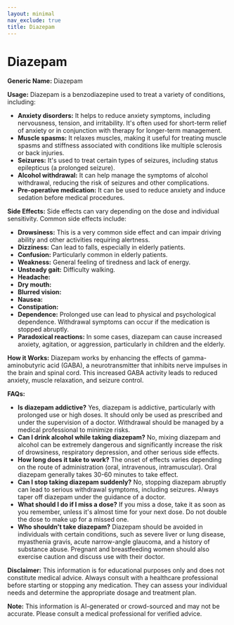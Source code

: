 ```yaml
---
layout: minimal
nav_exclude: true
title: Diazepam
---
```


# Diazepam

**Generic Name:** Diazepam

**Usage:** Diazepam is a benzodiazepine used to treat a variety of conditions, including:

* **Anxiety disorders:**  It helps to reduce anxiety symptoms, including nervousness, tension, and irritability.  It's often used for short-term relief of anxiety or in conjunction with therapy for longer-term management.
* **Muscle spasms:**  It relaxes muscles, making it useful for treating muscle spasms and stiffness associated with conditions like multiple sclerosis or back injuries.
* **Seizures:** It's used to treat certain types of seizures, including status epilepticus (a prolonged seizure).
* **Alcohol withdrawal:** It can help manage the symptoms of alcohol withdrawal, reducing the risk of seizures and other complications.
* **Pre-operative medication:** It can be used to reduce anxiety and induce sedation before medical procedures.


**Side Effects:**  Side effects can vary depending on the dose and individual sensitivity.  Common side effects include:

* **Drowsiness:** This is a very common side effect and can impair driving ability and other activities requiring alertness.
* **Dizziness:**  Can lead to falls, especially in elderly patients.
* **Confusion:** Particularly common in elderly patients.
* **Weakness:** General feeling of tiredness and lack of energy.
* **Unsteady gait:** Difficulty walking.
* **Headache:**
* **Dry mouth:**
* **Blurred vision:**
* **Nausea:**
* **Constipation:**
* **Dependence:**  Prolonged use can lead to physical and psychological dependence.  Withdrawal symptoms can occur if the medication is stopped abruptly.
* **Paradoxical reactions:** In some cases, diazepam can cause increased anxiety, agitation, or aggression, particularly in children and the elderly.


**How it Works:** Diazepam works by enhancing the effects of gamma-aminobutyric acid (GABA), a neurotransmitter that inhibits nerve impulses in the brain and spinal cord.  This increased GABA activity leads to reduced anxiety, muscle relaxation, and seizure control.


**FAQs:**

* **Is diazepam addictive?** Yes, diazepam is addictive, particularly with prolonged use or high doses.  It should only be used as prescribed and under the supervision of a doctor.  Withdrawal should be managed by a medical professional to minimize risks.
* **Can I drink alcohol while taking diazepam?** No, mixing diazepam and alcohol can be extremely dangerous and significantly increase the risk of drowsiness, respiratory depression, and other serious side effects.
* **How long does it take to work?** The onset of effects varies depending on the route of administration (oral, intravenous, intramuscular).  Oral diazepam generally takes 30-60 minutes to take effect.
* **Can I stop taking diazepam suddenly?** No, stopping diazepam abruptly can lead to serious withdrawal symptoms, including seizures.  Always taper off diazepam under the guidance of a doctor.
* **What should I do if I miss a dose?** If you miss a dose, take it as soon as you remember, unless it's almost time for your next dose.  Do not double the dose to make up for a missed one.
* **Who shouldn't take diazepam?** Diazepam should be avoided in individuals with certain conditions, such as severe liver or lung disease, myasthenia gravis, acute narrow-angle glaucoma, and a history of substance abuse.  Pregnant and breastfeeding women should also exercise caution and discuss use with their doctor.


**Disclaimer:** This information is for educational purposes only and does not constitute medical advice.  Always consult with a healthcare professional before starting or stopping any medication.  They can assess your individual needs and determine the appropriate dosage and treatment plan.


**Note:** This information is AI-generated or crowd-sourced and may not be accurate. Please consult a medical professional for verified advice.